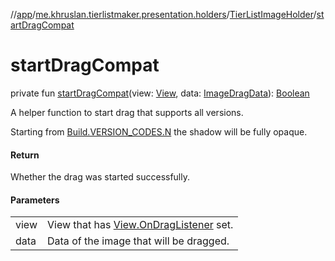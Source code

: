 //[app](../../../index.md)/[me.khruslan.tierlistmaker.presentation.holders](../index.md)/[TierListImageHolder](index.md)/[startDragCompat](start-drag-compat.md)

# startDragCompat

private fun [startDragCompat](start-drag-compat.md)(view: [View](https://developer.android.com/reference/kotlin/android/view/View.html), data: [ImageDragData](../../me.khruslan.tierlistmaker.data.models.drag/-image-drag-data/index.md)): [Boolean](https://kotlinlang.org/api/latest/jvm/stdlib/kotlin/-boolean/index.html)

A helper function to start drag that supports all versions.

Starting from [Build.VERSION_CODES.N](https://developer.android.com/reference/kotlin/android/os/Build.VERSION_CODES.html#n) the shadow will be fully opaque.

#### Return

Whether the drag was started successfully.

#### Parameters

| | |
|---|---|
| view | View that has [View.OnDragListener](https://developer.android.com/reference/kotlin/android/view/View.OnDragListener.html) set. |
| data | Data of the image that will be dragged. |
